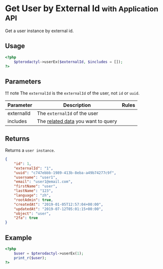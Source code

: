# Get User by External Id <small>with Application API</small>
Get a user instance by external id.

## Usage
``` php
<?php
	$pterodactyl->userEx($externalId, $includes = []);
?>
```

## Parameters

!!! note
    The `externalId` is the `externalId` of the user, not `id` or `uuid`.

| Parameter | Description | Rules |
| - | - | - |
| externalId | The `externalId` of the user | |
| includes | The [related data](/includes/) you want to query | |

## Returns

Returns a `user instance`.

``` json
{
	"id": 1,
	"externalId": "1",
	"uuid": "c747ebbb-1989-413b-8eba-a49b74277c9f",
	"username": "user1",
	"email": "user1@email.com",
	"firstName": "user",
	"lastName": "123",
	"language": "zh",
	"rootAdmin": true,
	"createdAt": "2019-01-05T12:57:04+00:00",
	"updatedAt": "2019-07-12T05:01:15+00:00",
	"object": "user",
	"2fa": true
}
```

## Example

``` php
<?php
	$user = $pterodactyl->userEx(1);
	print_r($user);
?>
```